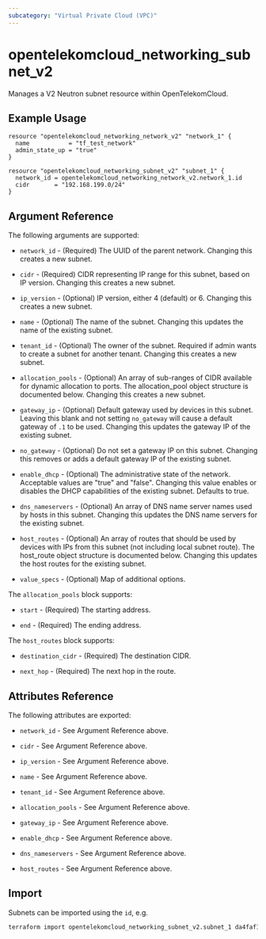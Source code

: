 ```yaml
---
subcategory: "Virtual Private Cloud (VPC)"
---
```


# opentelekomcloud_networking_subnet_v2

Manages a V2 Neutron subnet resource within OpenTelekomCloud.

## Example Usage

```hcl
resource "opentelekomcloud_networking_network_v2" "network_1" {
  name           = "tf_test_network"
  admin_state_up = "true"
}

resource "opentelekomcloud_networking_subnet_v2" "subnet_1" {
  network_id = opentelekomcloud_networking_network_v2.network_1.id
  cidr       = "192.168.199.0/24"
}
```

## Argument Reference

The following arguments are supported:

* `network_id` - (Required) The UUID of the parent network. Changing this
  creates a new subnet.

* `cidr` - (Required) CIDR representing IP range for this subnet, based on IP
  version. Changing this creates a new subnet.

* `ip_version` - (Optional) IP version, either 4 (default) or 6. Changing this creates a
  new subnet.

* `name` - (Optional) The name of the subnet. Changing this updates the name of
  the existing subnet.

* `tenant_id` - (Optional) The owner of the subnet. Required if admin wants to
  create a subnet for another tenant. Changing this creates a new subnet.

* `allocation_pools` - (Optional) An array of sub-ranges of CIDR available for
  dynamic allocation to ports. The allocation_pool object structure is
  documented below. Changing this creates a new subnet.

* `gateway_ip` - (Optional)  Default gateway used by devices in this subnet.
  Leaving this blank and not setting `no_gateway` will cause a default
  gateway of `.1` to be used. Changing this updates the gateway IP of the
  existing subnet.

* `no_gateway` - (Optional) Do not set a gateway IP on this subnet. Changing
  this removes or adds a default gateway IP of the existing subnet.

* `enable_dhcp` - (Optional) The administrative state of the network.
  Acceptable values are "true" and "false". Changing this value enables or
  disables the DHCP capabilities of the existing subnet. Defaults to true.

* `dns_nameservers` - (Optional) An array of DNS name server names used by hosts
  in this subnet. Changing this updates the DNS name servers for the existing
  subnet.

* `host_routes` - (Optional) An array of routes that should be used by devices
  with IPs from this subnet (not including local subnet route). The host_route
  object structure is documented below. Changing this updates the host routes
  for the existing subnet.

* `value_specs` - (Optional) Map of additional options.

The `allocation_pools` block supports:

* `start` - (Required) The starting address.

* `end` - (Required) The ending address.

The `host_routes` block supports:

* `destination_cidr` - (Required) The destination CIDR.

* `next_hop` - (Required) The next hop in the route.

## Attributes Reference

The following attributes are exported:

* `network_id` - See Argument Reference above.

* `cidr` - See Argument Reference above.

* `ip_version` - See Argument Reference above.

* `name` - See Argument Reference above.

* `tenant_id` - See Argument Reference above.

* `allocation_pools` - See Argument Reference above.

* `gateway_ip` - See Argument Reference above.

* `enable_dhcp` - See Argument Reference above.

* `dns_nameservers` - See Argument Reference above.

* `host_routes` - See Argument Reference above.

## Import

Subnets can be imported using the `id`, e.g.

```sh
terraform import opentelekomcloud_networking_subnet_v2.subnet_1 da4faf16-5546-41e4-8330-4d0002b74048
```
